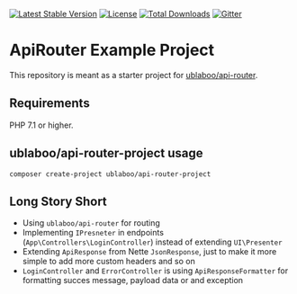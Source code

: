[![Latest Stable Version](https://poser.pugx.org/ublaboo/api-router-project/v/stable)](https://packagist.org/packages/ublaboo/api-router-project)
[![License](https://poser.pugx.org/ublaboo/api-router-project/license)](https://packagist.org/packages/ublaboo/api-router-project)
[![Total Downloads](https://poser.pugx.org/ublaboo/api-router-project/downloads)](https://packagist.org/packages/ublaboo/api-router-project)
[![Gitter](https://img.shields.io/gitter/room/nwjs/nw.js.svg)](https://gitter.im/ublaboo/help)

# ApiRouter Example Project

This repository is meant as a starter project for [ublaboo/api-router](https://github.com/ublaboo/api-router).

## Requirements

PHP 7.1 or higher.


## ublaboo/api-router-project usage

	composer create-project ublaboo/api-router-project


## Long Story Short

- Using `ublaboo/api-router` for routing
- Implementing `IPresneter` in endpoints (`App\Controllers\LoginController`) instead of extending `UI\Presenter`
- Extending `ApiResponse` from Nette `JsonResponse`, just to make it more simple to add more custom headers and so on
- `LoginController` and `ErrorController` is using `ApiResponseFormatter` for formatting succes message, payload data or and exception
